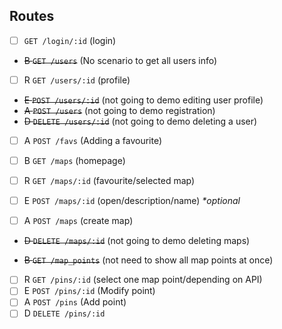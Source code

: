 ## Routes

- [ ] `GET /login/:id` (login)

- ~~B `GET /users`~~ (No scenario to get all users info)
- [ ] R `GET /users/:id` (profile)
- ~~E `POST /users/:id`~~ (not going to demo editing user profile)
- ~~A `POST /users`~~ (not going to demo registration)
- ~~D `DELETE /users/:id`~~ (not going to demo deleting a user)

- [ ] A `POST /favs` (Adding a favourite)

- [ ] B `GET /maps` (homepage)
- [ ] R `GET /maps/:id` (favourite/selected map)
- [ ] E `POST /maps/:id` (open/description/name) _*optional_
- [ ] A `POST /maps` (create map)
- ~~D `DELETE /maps/:id`~~ (not going to demo deleting maps)

- ~~B `GET /map_points`~~ (not need to show all map points at once)
- [ ] R `GET /pins/:id` (select one map point/depending on API)
- [ ] E `POST /pins/:id` (Modify point)
- [ ] A `POST /pins` (Add point)
- [ ] D `DELETE /pins/:id`
